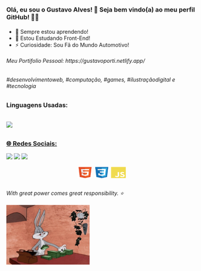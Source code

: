 <h3> Olá, eu sou o Gustavo Alves! 🌱 Seja bem vindo(a) ao meu perfil GitHub! 👋🏻 </h3>  
<h4></h4>   
  
- 🌱 Sempre estou aprendendo!
- 🤔 Estou Estudando Front-End!
- ⚡ Curiosidade: Sou Fã do Mundo Automotivo!

<h6>Meu Portifolio Pessoal: https://gustavoporti.netlify.app/</h6>

<h6>#desenvolvimentoweb, #computação, #games, #ilustraçãodigital e #tecnologia </h6>

##
<h3> Linguagens Usadas: </h3>
<br>
  
 <div>
  <a href="https://github.com/alvesoff">
  <img height="150em" src="https://github-readme-stats.vercel.app/api/top-langs/?username=Alvesoff&layout=compact&langs_count=16&theme=tokyonight"/>
</div>

##

<h3> 🌐 Redes Sociais: <br></h3> 
 
<div> 
  <a href="https://instagram.com/_alvesoff" target="_blank"><img src="https://img.shields.io/badge/-Instagram-%23E4405F?style=for-the-badge&logo=instagram&logoColor=white" target="_blank"></a>
  <a href="https://www.linkedin.com/in/alvesoff" target="_blank"><img src="https://img.shields.io/badge/-LinkedIn-%230077B5?style=for-the-badge&logo=linkedin&logoColor=white" target="_blank"></a>
  <a href = "mailto:dev.alvesdossan@gmail.com"><img src="https://img.shields.io/badge/Gmail-D14836?style=for-the-badge&logo=gmail&logoColor=white" target="_blank"></a>
 
</div>

<br>
  
<div align="center" style="display: inline_block"> 
  <img align="center" alt="Ally-HTML" height="30" width="40" src="https://raw.githubusercontent.com/devicons/devicon/master/icons/html5/html5-original.svg">
  <img align="center" alt="Ally-CSS" height="30" width="40" src="https://raw.githubusercontent.com/devicons/devicon/master/icons/css3/css3-original.svg">
  <img align="center" alt="Ally-Js" height="30" width="40" src="https://raw.githubusercontent.com/devicons/devicon/master/icons/javascript/javascript-plain.svg">
</div>

##

<i>With great power comes great responsibility. ⭐<i><br> <br> 
<img src="https://raw.githubusercontent.com/alvesoff/alvesoff/main/money-icegif-28.gif" width="220">

##
  
 


